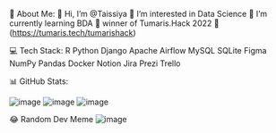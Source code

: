 💫 About Me:
👋 Hi, I’m @Taissiya
👀 I’m interested in Data Science
🌱 I’m currently learning BDA
🌟 winner of Tumaris.Hack 2022
👾(https://tumaris.tech/tumarishack)

💻 Tech Stack:
R Python Django Apache Airflow MySQL SQLite Figma NumPy Pandas Docker Notion Jira Prezi Trello

📊 GitHub Stats:

![image](https://user-images.githubusercontent.com/91124555/195370384-982faaad-3cb4-4ee7-bdb4-c7b9e88b0841.png)
![image](https://user-images.githubusercontent.com/91124555/195370418-38a09e67-63bf-4fd1-8545-fedc070d7c49.png)
![image](https://user-images.githubusercontent.com/91124555/195370453-744a3773-5b35-42b3-b860-cb3384e179f6.png)





😂 Random Dev Meme
![image](https://user-images.githubusercontent.com/91124555/195370521-cc77f788-a814-4492-a533-3bc2e570d731.png)

